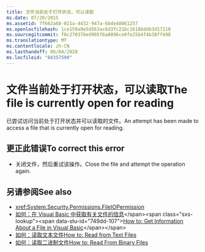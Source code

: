 ```yaml
---
title: 文件当前处于打开状态，可以读取
ms.date: 07/20/2015
ms.assetid: 7f662a68-021a-4432-947a-6bde48061257
ms.openlocfilehash: 1ce159a9e5d563ac6d3fc21bc16186ddb3d17210
ms.sourcegitcommit: f8c270376ed905f6a8896ce0fe25b4f4b38ff498
ms.translationtype: MT
ms.contentlocale: zh-CN
ms.lasthandoff: 06/04/2020
ms.locfileid: "84357590"
---
```

# <a name="the-file-is-currently-open-for-reading"></a><span data-ttu-id="749dd-102">文件当前处于打开状态，可以读取</span><span class="sxs-lookup"><span data-stu-id="749dd-102">The file is currently open for reading</span></span>
<span data-ttu-id="749dd-103">已尝试访问当前处于打开状态并可以读取的文件。</span><span class="sxs-lookup"><span data-stu-id="749dd-103">An attempt has been made to access a file that is currently open for reading.</span></span>  
  
## <a name="to-correct-this-error"></a><span data-ttu-id="749dd-104">更正此错误</span><span class="sxs-lookup"><span data-stu-id="749dd-104">To correct this error</span></span>  
  
- <span data-ttu-id="749dd-105">关闭文件，然后重试该操作。</span><span class="sxs-lookup"><span data-stu-id="749dd-105">Close the file and attempt the operation again.</span></span>  
  
## <a name="see-also"></a><span data-ttu-id="749dd-106">另请参阅</span><span class="sxs-lookup"><span data-stu-id="749dd-106">See also</span></span>

- <xref:System.Security.Permissions.FileIOPermission>
- <span data-ttu-id="749dd-107">[如何：在 Visual Basic 中获取有关文件的信息](https://docs.microsoft.com/previous-versions/visualstudio/visual-studio-2010/abtzf6f7(v=vs.100))</span><span class="sxs-lookup"><span data-stu-id="749dd-107">[How to: Get Information About a File in Visual Basic](https://docs.microsoft.com/previous-versions/visualstudio/visual-studio-2010/abtzf6f7(v=vs.100))</span></span>
- [<span data-ttu-id="749dd-108">如何：读取文本文件</span><span class="sxs-lookup"><span data-stu-id="749dd-108">How to: Read from Text Files</span></span>](../developing-apps/programming/drives-directories-files/how-to-read-from-text-files.md)
- [<span data-ttu-id="749dd-109">如何：读取二进制文件</span><span class="sxs-lookup"><span data-stu-id="749dd-109">How to: Read From Binary Files</span></span>](../developing-apps/programming/drives-directories-files/how-to-read-from-binary-files.md)
